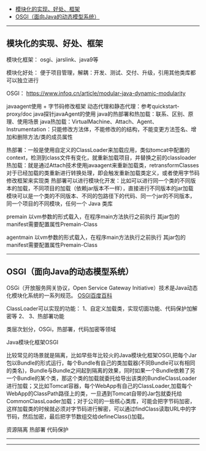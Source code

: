 - [模块化的实现、好处、框架](#模块化的实现、好处、框架)
- [OSGI（面向Java的动态模型系统）](#OSGI（面向Java的动态模型系统）)


---------------------------------------------------------------------------------------------------------------------
## 模块化的实现、好处、框架

模块化框架：
osgi、jarslink、java9等


模块化好处：
便于项目管理，解耦：开发、测试、交付、升级，引用其他类库都可以独立进行

OSGI：
https://www.infoq.cn/article/modular-java-dynamic-modularity


javaagent使用 + 字节码修改框架
动态代理和静态代理：参考quickstart-proxy/doc
java探针javaAgent的使用
java的热部署和热加载：联系、区别、原理、使用场景
java热加载：VirtualMachine、Attach、Agent、Instrumentation：只能修改方法体，不能修改的的结构，不能变更方法签名、增加和删除方法/类的成员属性

热部署：一般是使用自定义的ClassLoader来加载应用，类似tomcat中配置的context，检测到class文件有变化，就重新加载项目，并替换之前的classloader
热加载：就是通过Attach技术使用javaagent来重新加载类，retransformClasses对于已经加载的类重新进行转换处理，即会触发重新加载类定义，或者使用字节码修改框架来实现类
热部署可以进行模块化开发：比如可以进行同一个类的不同版本的加载，不同项目的加载（依赖jar版本不一样），直接进行不同版本的jar加载
模块可以是一个类的不同版本、不同的包路径下的代码、同一个jar的不同版本，同一个项目的不同模块，任何一个 Java 类库


premain
以vm参数的形式载入，在程序main方法执行之前执行
其jar包的manifest需要配置属性Premain-Class

agentmain
以vm参数的形式载入，在程序main方法执行之前执行
其jar包的manifest需要配置属性Premain-Class



---------------------------------------------------------------------------------------------------------------------

## OSGI（面向Java的动态模型系统）

OSGi（开放服务网关协议，Open Service Gateway Initiative）技术是Java动态化模块化系统的一系列规范。
[OSGI百度百科](https://baike.baidu.com/item/OSGI/16158)


ClassLoader可以实现的功能：
1、自定义加载类，实现切面功能、代码保护加解密等
2、
3、热部署功能


类层次划分，OSGi，热部署，代码加密等领域

Java模块化框架OSGI


比较常见的场景就是隔离，比如早些年比较火的Java模块化框架OSGI,把每个Jar包以Bundle的形式运行，每个Bundle有自己的类加载器(不同Bundle可以有相同的类名)，Bundle与Bundle之间起到隔离的效果，同时如果一个Bundle依赖了另一个Bundle的某个类，那这个类的加载就委托给导出该类的BundleClassLoader进行加载；又比如Tomcat容器，每个WebApp有自己的ClassLoader,加载每个WebApp的ClassPath路径上的类，一旦遇到Tomcat自带的Jar包就委托给CommonClassLoader加载；对于公司的一些核心类库，可能会把字节码加密，这样加载类的时候就必须对字节码进行解密，可以通过findClass读取URL中的字节码，然后加密，最后把字节数组交给defineClass()加载。

资源隔离 热部署 代码保护



---------------------------------------------------------------------------------------------------------------------




---------------------------------------------------------------------------------------------------------------------



